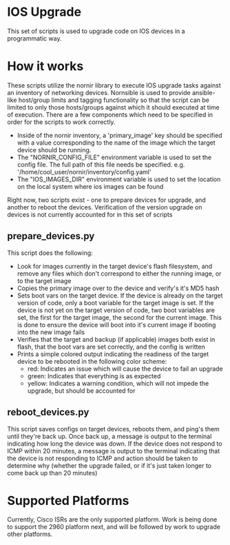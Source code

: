 IOS Upgrade
=======

This set of scripts is used to upgrade code on IOS devices in a programmatic way. 


# How it works

These scripts utilize the nornir library to execute IOS upgrade tasks against an inventory of networking devices. Nornsible is used to provide ansible-like host/group limits and tagging functionality so that the script can be limited to only those hosts/groups against which it should executed at time of execution. There are a few components which need to be specified in order for the scripts to work correctly.

- Inside of the nornir inventory, a 'primary_image' key should be specified with a value corresponding to the name of the image which the target device should be running.
- The "NORNIR_CONFIG_FILE" environment variable is used to set the config file. The full path of this file needs be specified. e.g. '/home/cool_user/nornir/inventory/config.yaml'
- The "IOS_IMAGES_DIR" environment variable is used to set the location on the local system where ios images can be found

Right now, two scripts exist - one to prepare devices for upgrade, and another to reboot the devices. Verification of the version upgrade on devices is not currently accounted for in this set of scripts


## prepare_devices.py

This script does the following:
- Look for images currently in the target device's flash filesystem, and remove any files which don't correspond to either the running image, or to the target image
- Copies the primary image over to the device and verify's it's MD5 hash
- Sets boot vars on the target device. If the device is already on the target version of code, only a boot variable for the target image is set. If the device is not yet on the target version of code, two boot variables are set, the first for the target image, the second for the current image. This is done to ensure the device will boot into it's current image if booting into the new image fails
- Verifies that the target and backup (if applicable) images both exist in flash, that the boot vars are set correctly, and the config is written
- Prints a simple colored output indicating the readiness of the target device to be rebooted in the following color scheme:
  - red: Indicates an issue which will cause the device to fail an upgrade
  - green: Indicates that everything is as expected
  - yellow: Indicates a warning condition, which will not impede the upgrade, but should be accounted for

## reboot_devices.py

This script saves configs on target devices, reboots them, and ping's them until they're back up. Once back up, a message is output to the terminal indicating how long the device was down. If the device does not respond to ICMP within 20 minutes, a message is output to the terminal indicating that the device is not responding to ICMP and action should be taken to determine why (whether the upgrade failed, or if it's just taken longer to come back up than 20 minutes)


# Supported Platforms

Currently, Cisco ISRs are the only supported platform. Work is being done to support the 2960 platform next, and will be followed by work to upgrade other platforms.